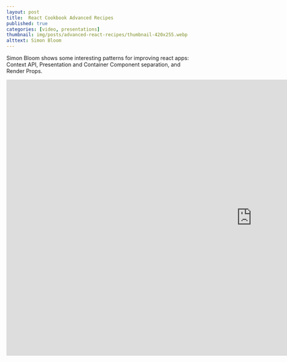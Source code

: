 ```yaml
---
layout: post
title:  React Cookbook Advanced Recipes
published: true
categories: [video, presentations]
thumbnail: img/posts/advanced-react-recipes/thumbnail-420x255.webp
alttext: Simon Bloom
--- 
```


Simon Bloom shows some interesting patterns for improving react apps: Context API, Presentation and Container Component separation, and Render Props. 

<iframe width="1280" height="720" src="https://www.youtube.com/embed/lG6Z0FQj_SI" frameborder="0" allow="accelerometer; autoplay; encrypted-media; gyroscope; picture-in-picture" allowfullscreen></iframe>